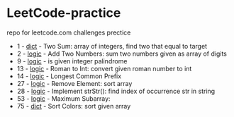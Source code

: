 # LeetCode-practice
repo for leetcode.com challenges prectice 

- 1 - [dict](https://github.com/JennyShalai/LeetCode-practice/blob/main/two-sum.py) - Two Sum: array of integers, find two that equal to target
- 2 - [logic](https://github.com/JennyShalai/LeetCode-practice/blob/main/add-two-ints-as-arrays.py) - Add Two Numbers: sum two numbers given as array of digits
- 9 - [logic](https://github.com/JennyShalai/LeetCode-practice/blob/main/palindrome-number.py) - is given integer palindrome 
- 13 - [logic](https://github.com/JennyShalai/LeetCode-practice/blob/main/roman-to-int.py) - Roman to Int: convert given roman number to int
- 14 - [logic](https://github.com/JennyShalai/LeetCode-practice/blob/main/longest-common-prefix.py) - Longest Common Prefix
- 27 - [logic](https://github.com/JennyShalai/LeetCode-practice/blob/main/remove-element.py) - Remove Element: sort array
- 28 - [logic](https://github.com/JennyShalai/LeetCode-practice/blob/main/implement-strStr().py) - Implement strStr(): find index of occurrence str in string
- 53 - [logic](https://github.com/JennyShalai/LeetCode-practice/blob/main/maximum-sbarray.py) - Maximum Subarray:  
- 75 - [dict](https://github.com/JennyShalai/LeetCode-practice/blob/main/sort-colors.py) - Sort Colors: sort given array
